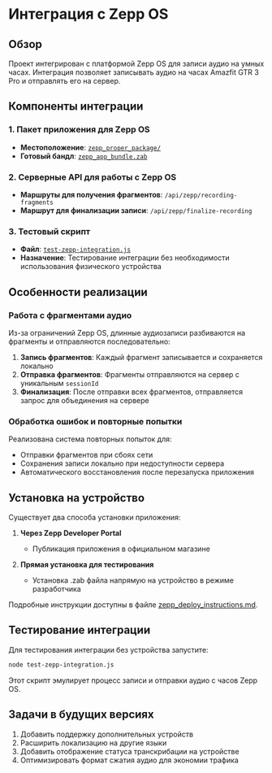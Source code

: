 # Интеграция с Zepp OS

## Обзор
Проект интегрирован с платформой Zepp OS для записи аудио на умных часах. 
Интеграция позволяет записывать аудио на часах Amazfit GTR 3 Pro и отправлять его на сервер.

## Компоненты интеграции

### 1. Пакет приложения для Zepp OS
- **Местоположение**: [`zepp_proper_package/`](./zepp_proper_package/)
- **Готовый бандл**: [`zepp_app_bundle.zab`](./zepp_app_bundle.zab)

### 2. Серверные API для работы с Zepp OS
- **Маршруты для получения фрагментов**: `/api/zepp/recording-fragments`
- **Маршрут для финализации записи**: `/api/zepp/finalize-recording`

### 3. Тестовый скрипт
- **Файл**: [`test-zepp-integration.js`](./test-zepp-integration.js)
- **Назначение**: Тестирование интеграции без необходимости использования физического устройства

## Особенности реализации

### Работа с фрагментами аудио
Из-за ограничений Zepp OS, длинные аудиозаписи разбиваются на фрагменты и отправляются последовательно:

1. **Запись фрагментов**: Каждый фрагмент записывается и сохраняется локально
2. **Отправка фрагментов**: Фрагменты отправляются на сервер с уникальным `sessionId`
3. **Финализация**: После отправки всех фрагментов, отправляется запрос для объединения на сервере

### Обработка ошибок и повторные попытки
Реализована система повторных попыток для:
- Отправки фрагментов при сбоях сети
- Сохранения записи локально при недоступности сервера
- Автоматического восстановления после перезапуска приложения

## Установка на устройство

Существует два способа установки приложения:

1. **Через Zepp Developer Portal**
   - Публикация приложения в официальном магазине

2. **Прямая установка для тестирования**
   - Установка .zab файла напрямую на устройство в режиме разработчика

Подробные инструкции доступны в файле [zepp_deploy_instructions.md](./zepp_deploy_instructions.md).

## Тестирование интеграции

Для тестирования интеграции без устройства запустите:

```bash
node test-zepp-integration.js
```

Этот скрипт эмулирует процесс записи и отправки аудио с часов Zepp OS.

## Задачи в будущих версиях

1. Добавить поддержку дополнительных устройств
2. Расширить локализацию на другие языки
3. Добавить отображение статуса транскрибации на устройстве
4. Оптимизировать формат сжатия аудио для экономии трафика